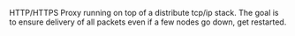 HTTP/HTTPS Proxy running on top of a distribute tcp/ip stack.
The goal is to ensure delivery of all packets even if a few nodes go down, get restarted.
